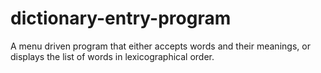 # dictionary-entry-program
A menu driven program that either accepts words and their meanings, or displays the list of words in lexicographical order.
